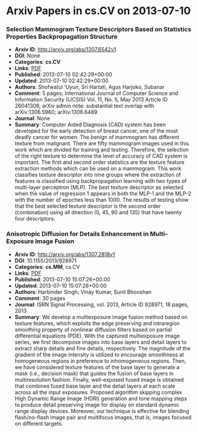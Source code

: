 # Arxiv Papers in cs.CV on 2013-07-10
### Selection Mammogram Texture Descriptors Based on Statistics Properties Backpropagation Structure
- **Arxiv ID**: http://arxiv.org/abs/1307.6542v1
- **DOI**: None
- **Categories**: **cs.CV**
- **Links**: [PDF](http://arxiv.org/pdf/1307.6542v1)
- **Published**: 2013-07-10 02:42:29+00:00
- **Updated**: 2013-07-10 02:42:29+00:00
- **Authors**: Shofwatul 'Uyun, Sri Hartati, Agus Harjoko, Subanar
- **Comment**: 5 pages, International Journal of Computer Science and Information
  Security (IJCSIS) Vol. 11, No. 5, May 2013 Article ID 26041306, arXiv admin
  note: substantial text overlap with arXiv:1306.5960; arXiv:1306.6489
- **Journal**: None
- **Summary**: Computer Aided Diagnosis (CAD) system has been developed for the early detection of breast cancer, one of the most deadly cancer for women. The benign of mammogram has different texture from malignant. There are fifty mammogram images used in this work which are divided for training and testing. Therefore, the selection of the right texture to determine the level of accuracy of CAD system is important. The first and second order statistics are the texture feature extraction methods which can be used on a mammogram. This work classifies texture descriptor into nine groups where the extraction of features is classified using backpropagation learning with two types of multi-layer perceptron (MLP). The best texture descriptor as selected when the value of regression 1 appears in both the MLP-1 and the MLP-2 with the number of epoches less than 1000. The results of testing show that the best selected texture descriptor is the second order (combination) using all direction (0, 45, 90 and 135) that have twenty four descriptors.



### Anisotropic Diffusion for Details Enhancement in Multi-Exposure Image Fusion
- **Arxiv ID**: http://arxiv.org/abs/1307.2818v1
- **DOI**: 10.1155/2013/928971
- **Categories**: **cs.MM**, cs.CV
- **Links**: [PDF](http://arxiv.org/pdf/1307.2818v1)
- **Published**: 2013-07-10 15:07:26+00:00
- **Updated**: 2013-07-10 15:07:26+00:00
- **Authors**: Harbinder Singh, Vinay Kumar, Sunil Bhooshan
- **Comment**: 30 pages
- **Journal**: ISRN Signal Processing, vol. 2013, Article ID 928971, 18 pages,
  2013
- **Summary**: We develop a multiexposure image fusion method based on texture features, which exploits the edge preserving and intraregion smoothing property of nonlinear diffusion filters based on partial differential equations (PDE). With the captured multiexposure image series, we first decompose images into base layers and detail layers to extract sharp details and fine details, respectively. The magnitude of the gradient of the image intensity is utilized to encourage smoothness at homogeneous regions in preference to inhomogeneous regions. Then, we have considered texture features of the base layer to generate a mask (i.e., decision mask) that guides the fusion of base layers in multiresolution fashion. Finally, well-exposed fused image is obtained that combines fused base layer and the detail layers at each scale across all the input exposures. Proposed algorithm skipping complex High Dynamic Range Image (HDRI) generation and tone mapping steps to produce detail preserving image for display on standard dynamic range display devices. Moreover, our technique is effective for blending flash/no-flash image pair and multifocus images, that is, images focused on different targets.



